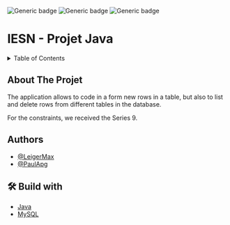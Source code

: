 
![Generic badge](https://img.shields.io/badge/STATUT-ARCHIVED-orange.svg)   ![Generic badge](https://img.shields.io/badge/VERSION-1.0-green.svg) ![Generic badge](https://img.shields.io/badge/SCHOOL_PROJET-Henallux-blue.svg)


# IESN - Projet Java 

<details>
  <summary>Table of Contents</summary>
  <ol>
    <li>
      <a href="#about-the-project">About The Project</a>
    </li>
    <li><a href="#authors">Authors</a></li>
    <li><a href="#build_with">Build with</a></li>
  </ol>
</details>


## About The Projet
The application allows to code in a form new rows in a table, but also to list and delete rows from different tables in the database.

For the constraints, we received the Series 9.

    
## Authors
- [@LeigerMax](https://github.com/LeigerMax) 
- [@PaulApg](https://github.com/PaulApg) 

## 🛠 Build with
- [Java](https://www.java.com/)
- [MySQL](https://www.mysql.com/) 

